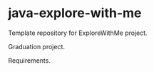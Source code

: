 # java-explore-with-me
Template repository for ExploreWithMe project.

Graduation project.

Requirements.

